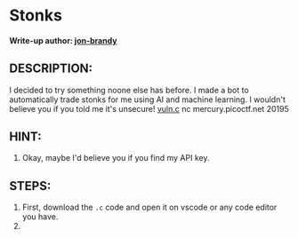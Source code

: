 # Stonks
#### Write-up author: [jon-brandy](https://github.com/jon-brandy)
## DESCRIPTION:
I decided to try something noone else has before. 
I made a bot to automatically trade stonks for me using AI and machine learning. 
I wouldn't believe you if you told me it's unsecure! 
[vuln.c]() nc mercury.picoctf.net 20195
## HINT:
1. Okay, maybe I'd believe you if you find my API key.
## STEPS:
1. First, download the `.c` code and open it on vscode or any code editor you have.
2. 
